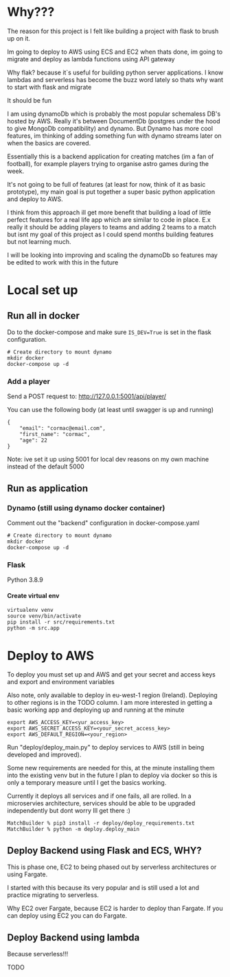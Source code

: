 # Why???
The reason for this project is I felt like building a project with flask to brush up on it. 

Im going to deploy to AWS using ECS and EC2 when thats done, im going to migrate and deploy as lambda functions using API gateway

Why flak? because it`s useful for building python server applications. I know lambdas and serverless has become the buzz word lately so thats why  want to start with flask and migrate

It should be fun

I am using dynamoDb which is probably the most popular schemaless DB's hosted by AWS.
Really it's between DocumentDb (postgres under the hood to give MongoDb compatibility) and dynamo.
But Dynamo has more cool features, im thinking of adding something fun with dynamo streams later on when the basics are covered.

Essentially this is a backend application for creating matches (im a fan of football), for example players trying to organise astro games during the week.

It's not going to be full of features (at least for now, think of it as basic prototype), my main goal is put together a super basic python application and deploy to AWS.

I think from this approach ill get more benefit that building a load of little perfect features for a real life app which are similar to code in place. E.x really it should be adding players to teams and adding 2 teams to a match but isnt my goal of this project as I could spend months building features but not learning much.

I will be looking into improving and scaling the dynamoDb so features may be edited to work with this in the future

# Local set up

## Run all in docker
Do to the docker-compose and make sure `IS_DEV=True` is set in the flask configuration.
```
# Create directory to mount dynamo 
mkdir docker
docker-compose up -d
```

### Add a player
Send a POST request to: http://127.0.0.1:5001/api/player/

You can use the following body (at least until swagger is up and running)
```
{
    "email": "cormac@email.com",
    "first_name": "cormac",
    "age": 22
}
```

Note: ive set it up using 5001 for local dev reasons on my own machine instead of the default 5000

## Run as application 

### Dynamo (still using dynamo docker container)
Comment out the "backend" configuration in docker-compose.yaml
```
# Create directory to mount dynamo 
mkdir docker
docker-compose up -d
```

### Flask

Python 3.8.9
#### Create virtual env
```
virtualenv venv
source venv/bin/activate
pip install -r src/requirements.txt
python -m src.app
```

# Deploy to AWS 
To deploy you must set up and AWS and get your secret and access keys and export and environment variables

Also note, only available to deploy in eu-west-1 region (Ireland). Deploying to other regions is in the TODO column. 
I am more interested in getting a basic working app and deploying up and running at the minute
```
export AWS_ACCESS_KEY=<yur_access_key>
export AWS_SECRET_ACCESS_KEY=<your_secret_access_key>
export AWS_DEFAULT_REGION=<your_region>
```

Run "deploy/deploy_main.py" to deploy services to AWS (still in being developed and improved).

Some new requirements are needed for this, at the minute installing them into the existing venv but in the future I plan
to deploy via docker so this is only a temporary measure until I get the basics working.

Currently it deploys all services and if one fails, all are rolled. In a microservies architecture, services should be able to be upgraded independently but dont worry Ill get there :) 

```commandline
MatchBuilder % pip3 install -r deploy/deploy_requirements.txt
MatchBuilder % python -m deploy.deploy_main
```

## Deploy Backend using Flask and ECS, WHY?
This is phase one, EC2 to being phased out by serverless architectures or using Fargate.

I started with this because its very popular and is still used a lot and practice migrating to serverless.

Why EC2 over Fargate, because EC2 is harder to deploy than Fargate. If you can deploy using EC2 you can do Fargate.

## Deploy Backend using lambda
Because serverless!!! 

TODO
